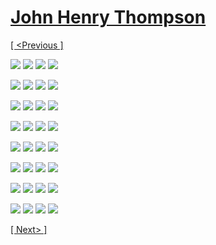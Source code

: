 # [John Henry Thompson](../README.md)

[[ <Previous ]](2017-10-16-1.md)

[![](../media/2017-10-16/Bird-conference-thumb.jpg)](../posts/2017-10-16-1.md) [![](../media/2017-10-15/Timeline-Photos-24-years-later-is-it-still-true-On-the-Internet-thumb.jpg)](../posts/2017-10-15-1.md) [![](../media/2017-10-13/Timeline-Photos-Corners-thumb.jpg)](../posts/2017-10-13-1.md) [![](../media/2017-10-13/Timeline-Photos-Day-moon-thumb.jpg)](../posts/2017-10-13-2.md)

[![](../media/2017-10-13/Timeline-Photos-Look-up-and-be-blissed-thumb.jpg)](../posts/2017-10-13-3.md) [![](../media/2017-10-08/Timeline-Photos-At-Bed-Bath-and-Beyond-look-up-to-see-the-light-thumb.jpg)](../posts/2017-10-08-1.md) [![](../media/2017-10-07/Timeline-Photos-I-like-it-black-and-hairy-thumb.jpg)](../posts/2017-10-07-1.md) [![](../media/2017-10-07/Timeline-Photos-Cosmic-I-have-108-friends-some-where-108-is-rela-thumb.jpg)](../posts/2017-10-07-2.md)

[![](../media/2017-10-06/Timeline-Photos-1-1-4-second-version-in-cork-and-paper-clips-Fir-thumb.jpg)](../posts/2017-10-06-2.md) [![](../media/2017-10-06/Timeline-Photos-Colored-mind-asks-is-color-food-Yes-and-i-am-hun-thumb.jpg)](../posts/2017-10-06-3.md) [![](../media/2017-10-06/Timeline-Photos-Colored-mind-asks-is-color-food-thumb.jpg)](../posts/2017-10-06-4.md) [![](../media/2017-10-06/Timeline-Photos-Colored-mind-asks-is-color-food-1-thumb.jpg)](../posts/2017-10-06-5.md)

[![](../media/2017-10-06/Timeline-Photos-Colored-mind-asks-is-color-food-2-thumb.jpg)](../posts/2017-10-06-6.md) [![](../media/2017-10-06/Timeline-Photos-Colored-mind-asks-is-color-food-3-thumb.jpg)](../posts/2017-10-06-7.md) [![](../media/2017-10-06/Timeline-Photos-Colored-mind-asks-is-color-food-4-thumb.jpg)](../posts/2017-10-06-8.md) [![](../media/2017-10-06/Timeline-Photos-Colored-mind-asks-is-color-food-5-thumb.jpg)](../posts/2017-10-06-9.md)

[![](../media/2017-10-06/Timeline-Photos-Colored-mind-asks-is-color-food-6-thumb.jpg)](../posts/2017-10-06-10.md) [![](../media/2017-10-06/Timeline-Photos-Colored-mind-asks-is-color-food-7-thumb.jpg)](../posts/2017-10-06-11.md) [![](../media/2017-10-05/DICE-colored-mind-empty-glass-looking-out-into-the-universe-thumb.jpg)](../posts/2017-10-05-1.md) [![](../media/2017-10-05/Timeline-Photos-Keep-love-shining-thumb.jpg)](../posts/2017-10-05-2.md)

[![](../media/2017-10-05/Timeline-Photos-Sometimes-you-ve-got-to-work-with-what-you-ve-go-thumb.jpg)](../posts/2017-10-05-3.md) [![](../media/2017-10-04/Timeline-Photos-You-don-t-scare-me-thumb.jpg)](../posts/2017-10-04-1.md) [![](../media/2017-10-04/Timeline-Photos-Let-the-love-shine-thru-thumb.jpg)](../posts/2017-10-04-2.md) [![](../media/2017-10-04/Timeline-Photos-House-guest-thumb.jpg)](../posts/2017-10-04-3.md)

[![](../media/2017-10-03/DICE-colored-mind-Deep-in-the-color-vortex-thumb.jpg)](../posts/2017-10-03-1.md) [![](../media/2017-10-03/Timeline-Photos-The-colored-mind-green-into-blue-on-the-edge-of-thumb.jpg)](../posts/2017-10-03-2.md) [![](../media/2017-10-02/Timeline-Photos-Westmoreland-jamaica-2013-thumb.jpg)](../posts/2017-10-02-1.md) [![](../media/2017-10-01/Timeline-Photos-From-the-DICE-lab-gravity-in-motion-thumb.jpg)](../posts/2017-10-01-1.md)

[![](../media/2017-10-01/Timeline-Photos-What-are-they-telling-me-thumb.jpg)](../posts/2017-10-01-2.md) [![](../media/2017-09-28/Timeline-Photos-Art-before-APIs-thumb.jpg)](../posts/2017-09-28-1.md) [![](../media/2017-09-28/Timeline-Photos-Sale-Sale-Sale-thumb.jpg)](../posts/2017-09-28-2.md) [![](../media/2017-09-28/Timeline-Photos-More-or-less-she-said-quietly-in-the-morning-thumb.jpg)](../posts/2017-09-28-3.md)

[[ Next> ]](2017-09-13-1.md)